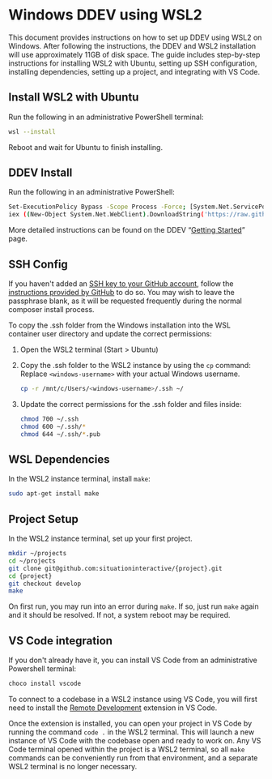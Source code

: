 # Windows DDEV using WSL2

This document provides instructions on how to set up DDEV using WSL2 on Windows. After following the instructions, the DDEV and WSL2 installation will use approximately 11GB of disk space. The guide includes step-by-step instructions for installing WSL2 with Ubuntu, setting up SSH configuration, installing dependencies, setting up a project, and integrating with VS Code.

## **Install WSL2 with Ubuntu**

Run the following in an administrative PowerShell terminal:

```bash
wsl --install
```

Reboot and wait for Ubuntu to finish installing.

## DDEV Install

Run the following in an administrative PowerShell:

```bash
Set-ExecutionPolicy Bypass -Scope Process -Force; [System.Net.ServicePointManager]::SecurityProtocol = [System.Net.ServicePointManager]::SecurityProtocol -bor 3072; 
iex ((New-Object System.Net.WebClient).DownloadString('https://raw.githubusercontent.com/ddev/ddev/master/scripts/install_ddev_wsl2_docker_inside.ps1'))
```

More detailed instructions can be found on the DDEV “[Getting Started](https://ddev.com/get-started/)” page.

## SSH Config

If you haven't added an [SSH key to your GitHub account](https://github.com/settings/keys), follow the [instructions provided by GitHub](https://docs.github.com/en/authentication/connecting-to-github-with-ssh/generating-a-new-ssh-key-and-adding-it-to-the-ssh-agent) to do so. You may wish to leave the passphrase blank, as it will be requested frequently during the normal composer install process.

To copy the .ssh folder from the Windows installation into the WSL container user directory and update the correct permissions:

1. Open the WSL2 terminal (Start > Ubuntu)
2. Copy the .ssh folder to the WSL2 instance by using the `cp` command:
   Replace `<windows-username>` with your actual Windows username.

    ```bash
    cp -r /mnt/c/Users/<windows-username>/.ssh ~/
    ```

3. Update the correct permissions for the .ssh folder and files inside:

    ```bash
    chmod 700 ~/.ssh
    chmod 600 ~/.ssh/*
    chmod 644 ~/.ssh/*.pub
    ```


## WSL Dependencies

In the WSL2 instance terminal, install `make`:

```bash
sudo apt-get install make
```

## Project Setup

In the WSL2 instance terminal, set up your first project.

```bash
mkdir ~/projects
cd ~/projects
git clone git@github.com:situationinteractive/{project}.git
cd {project}
git checkout develop
make
```

On first run, you may run into an error during `make`. If so, just run `make` again and it should be resolved. If not, a system reboot may be required.

## VS Code integration

If you don't already have it, you can install VS Code from an administrative Powershell terminal:

```bash
choco install vscode
```

To connect to a codebase in a WSL2 instance using VS Code, you will first need to install the [Remote Development](https://marketplace.visualstudio.com/items?itemName=ms-vscode-remote.vscode-remote-extensionpack) extension in VS Code.

Once the extension is installed, you can open your project in VS Code by running the command `code .` in the WSL2 terminal. This will launch a new instance of VS Code with the codebase open and ready to work on. Any VS Code terminal opened within the project is a WSL2 terminal, so all `make` commands can be conveniently run from that environment, and a separate WSL2 terminal is no longer necessary.